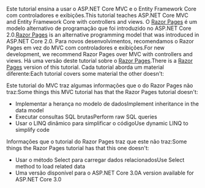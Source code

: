 <span data-ttu-id="0d6e4-101">Este tutorial ensina a usar o ASP.NET Core MVC e o Entity Framework Core com controladores e exibições.</span><span class="sxs-lookup"><span data-stu-id="0d6e4-101">This tutorial teaches ASP.NET Core MVC and Entity Framework Core with controllers and views.</span></span> <span data-ttu-id="0d6e4-102">O [Razor Pages](xref:razor-pages/index) é um modelo alternativo de programação que foi introduzido no ASP.NET Core 2.0.</span><span class="sxs-lookup"><span data-stu-id="0d6e4-102">[Razor Pages](xref:razor-pages/index) is an alternative programming model that was introduced in ASP.NET Core 2.0.</span></span> <span data-ttu-id="0d6e4-103">Para novos desenvolvimentos, recomendamos o Razor Pages em vez do MVC com controladores e exibições.</span><span class="sxs-lookup"><span data-stu-id="0d6e4-103">For new development, we recommend Razor Pages over MVC with controllers and views.</span></span> <span data-ttu-id="0d6e4-104">Há uma versão deste tutorial sobre o [Razor Pages](xref:data/ef-rp/intro).</span><span class="sxs-lookup"><span data-stu-id="0d6e4-104">There is a [Razor Pages](xref:data/ef-rp/intro) version of this tutorial.</span></span> <span data-ttu-id="0d6e4-105">Cada tutorial aborda um material diferente:</span><span class="sxs-lookup"><span data-stu-id="0d6e4-105">Each tutorial covers some material the other doesn't:</span></span>

<span data-ttu-id="0d6e4-106">Este tutorial do MVC traz algumas informações que o do Razor Pages não traz:</span><span class="sxs-lookup"><span data-stu-id="0d6e4-106">Some things this MVC tutorial has that the Razor Pages tutorial doesn't:</span></span>

* <span data-ttu-id="0d6e4-107">Implementar a herança no modelo de dados</span><span class="sxs-lookup"><span data-stu-id="0d6e4-107">Implement inheritance in the data model</span></span>
* <span data-ttu-id="0d6e4-108">Executar consultas SQL brutas</span><span class="sxs-lookup"><span data-stu-id="0d6e4-108">Perform raw SQL queries</span></span>
* <span data-ttu-id="0d6e4-109">Usar o LINQ dinâmico para simplificar o código</span><span class="sxs-lookup"><span data-stu-id="0d6e4-109">Use dynamic LINQ to simplify code</span></span>
 
<span data-ttu-id="0d6e4-110">Informações que o tutorial do Razor Pages traz que este não traz:</span><span class="sxs-lookup"><span data-stu-id="0d6e4-110">Some things the Razor Pages tutorial has that this one doesn't:</span></span>

* <span data-ttu-id="0d6e4-111">Usar o método Select para carregar dados relacionados</span><span class="sxs-lookup"><span data-stu-id="0d6e4-111">Use Select method to load related data</span></span>
* <span data-ttu-id="0d6e4-112">Uma versão disponível para o ASP.NET Core 3.0</span><span class="sxs-lookup"><span data-stu-id="0d6e4-112">A version available for ASP.NET Core 3.0</span></span>
